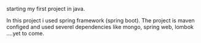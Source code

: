 starting my first project in java.


In this project i used spring framework (spring boot).
The project is maven configed and used severel dependencies like mongo, spring web, lombok ....yet to come.


